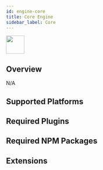 ```yaml
---
id: engine-core
title: Core Engine
sidebar_label: Core
---
```


<img src="https://renative.org/img/ic_engine.png" width=50 height=50 />

<!--AUTO_GENERATED_START-->


## Overview

N/A

## Supported Platforms



## Required Plugins



## Required NPM Packages



## Extensions




<!--AUTO_GENERATED_END-->
